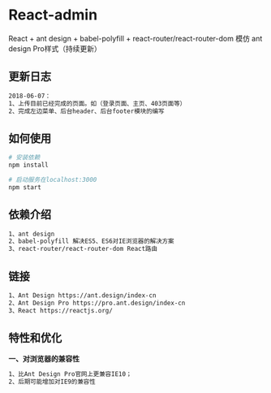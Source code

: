 # React-admin
React + ant design + babel-polyfill + react-router/react-router-dom 模仿 ant design Pro样式（持续更新）

## 更新日志

``` bash
2018-06-07：
1、上传目前已经完成的页面。如（登录页面、主页、403页面等）
2、完成左边菜单、后台header、后台footer模块的编写
```

## 如何使用
``` bash
# 安装依赖
npm install

# 启动服务在localhost:3000
npm start
```

## 依赖介绍
``` bash
1、ant design 
2、babel-polyfill 解决ES5、ES6对IE浏览器的解决方案
3、react-router/react-router-dom React路由
```

## 链接
``` bash
1、Ant Design https://ant.design/index-cn
2、Ant Design Pro https://pro.ant.design/index-cn
3、React https://reactjs.org/
```
## 特性和优化
**一、对浏览器的兼容性**
``` bash
1、比Ant Design Pro官网上更兼容IE10；
2、后期可能增加对IE9的兼容性
```

